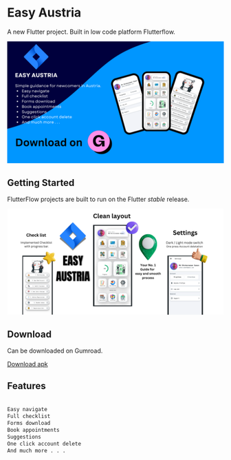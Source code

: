 # Easy Austria

A new Flutter project. Built in low code platform Flutterflow.

![alt text](<EASY AUSTRIA.png>)

## Getting Started

FlutterFlow projects are built to run on the Flutter _stable_ release.

![alt text](<Your paragraph text.png>)

## Download

Can be downloaded on Gumroad.

[Download apk](https://msumon.gumroad.com/l/easy-austria)


## Features

``` Simple guidance for newcomers in Austria.

Easy navigate
Full checklist
Forms download
Book appointments
Suggestions
One click account delete
And much more . . . 
```